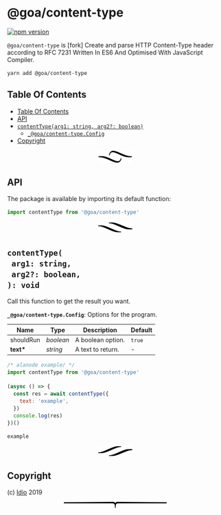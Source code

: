 # @goa/content-type

[![npm version](https://badge.fury.io/js/@goa/content-type.svg)](https://npmjs.org/package/@goa/content-type)

`@goa/content-type` is [fork] Create and parse HTTP Content-Type header according to RFC 7231 Written In ES6 And Optimised With JavaScript Compiler.

```sh
yarn add @goa/content-type
```

## Table Of Contents

- [Table Of Contents](#table-of-contents)
- [API](#api)
- [`contentType(arg1: string, arg2?: boolean)`](#mynewpackagearg1-stringarg2-boolean-void)
  * [`_@goa/content-type.Config`](#type-_@goa/content-typeconfig)
- [Copyright](#copyright)

<p align="center"><a href="#table-of-contents"><img src="/.documentary/section-breaks/0.svg?sanitize=true"></a></p>

## API

The package is available by importing its default function:

```js
import contentType from '@goa/content-type'
```

<p align="center"><a href="#table-of-contents"><img src="/.documentary/section-breaks/1.svg?sanitize=true"></a></p>

## `contentType(`<br/>&nbsp;&nbsp;`arg1: string,`<br/>&nbsp;&nbsp;`arg2?: boolean,`<br/>`): void`

Call this function to get the result you want.

__<a name="type-_@goa/content-typeconfig">`_@goa/content-type.Config`</a>__: Options for the program.

|   Name    |       Type       |    Description    | Default |
| --------- | ---------------- | ----------------- | ------- |
| shouldRun | <em>boolean</em> | A boolean option. | `true`  |
| __text*__ | <em>string</em>  | A text to return. | -       |

```js
/* alanode example/ */
import contentType from '@goa/content-type'

(async () => {
  const res = await contentType({
    text: 'example',
  })
  console.log(res)
})()
```
```
example
```

<p align="center"><a href="#table-of-contents"><img src="/.documentary/section-breaks/2.svg?sanitize=true"></a></p>

## Copyright

(c) [Idio][1] 2019

[1]: https://idio.cc

<p align="center"><a href="#table-of-contents"><img src="/.documentary/section-breaks/-1.svg?sanitize=true"></a></p>